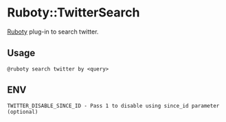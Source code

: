 # Ruboty::TwitterSearch
[Ruboty](https://github.com/r7kamura/ruboty-twitter_search) plug-in to search twitter.

## Usage
```
@ruboty search twitter by <query>
```

## ENV
```
TWITTER_DISABLE_SINCE_ID - Pass 1 to disable using since_id parameter (optional)
```
